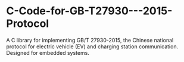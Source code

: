 # C-Code-for-GB-T27930---2015-Protocol
A C library for implementing GB/T 27930-2015, the Chinese national protocol for electric vehicle (EV) and charging station communication. Designed for embedded systems.
